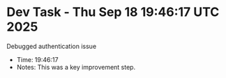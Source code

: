 # Dev Task - Thu Sep 18 19:46:17 UTC 2025
Debugged authentication issue
- Time: 19:46:17
- Notes: This was a key improvement step.
